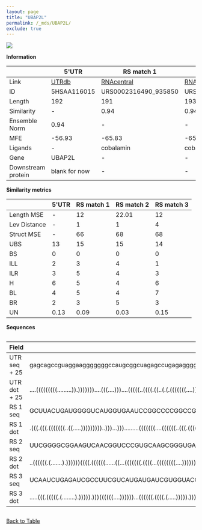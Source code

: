 ```yaml
---
layout: page
title: "UBAP2L"
permalink: /_mds/UBAP2L/
exclude: true
---
```




![](../../alns_9.28.22/aln_5HSAA116015_0.961.png?raw=true)


**Information**

| | 5'UTR       | RS match 1   | RS match 2  | RS match 3 |
| ---- | ----------- | ----------- | ----------- | ----------- |
| Link | <a href="http://utrdb.ba.itb.cnr.it/getutr/5HSAA116015/1" target="_blank" rel="noopener noreferrer">UTRdb</a>   | <a href="https://rnacentral.org/rna/URS0002316490/935850" target="_blank" rel="noopener noreferrer">RNAcentral</a>     |<a href="https://rnacentral.org/rna/URS00023303F8/634177" target="_blank" rel="noopener noreferrer">RNAcentral</a>  | <a href="https://rnacentral.org/rna/URS0002323AF8/443152" target="_blank" rel="noopener noreferrer">RNAcentral</a>   |
| ID | 5HSAA116015     | URS0002316490_935850     | URS00023303F8_634177     | URS0002323AF8_443152     |
| Length | 192     |  191    | 193   |  194    |
| Similarity | - | 0.94 | 0.94 | 0.93 |
| Ensemble Norm | 0.94 | - | - | - |
| MFE | -56.93 | -65.83 | -65.59 | -64.85 |
| Ligands | - | cobalamin | cobalamin | cobalamin |
| Gene | UBAP2L | - | - | - |
| Downstream protein | blank for now    |    -    | -  | - |


**Similarity metrics**

| | 5'UTR       | RS match 1   | RS match 2  | RS match 3 |
| ---- | ----------- | ----------- | ----------- | ----------- |
| Length MSE | - | 12 | 22.01 | 12 |
| Lev Distance | - | 1 | 1 | 4 |
| Struct MSE | - | 66 | 68 | 68 |
| UBS| 13 | 15 | 15 | 14 |
| BS | 0 | 0 | 0 | 0 |
| ILL | 2 | 3 | 4 | 1 |
| ILR | 3 | 5 | 4 | 3 |
| H | 6 | 5 | 4 | 6 |
| BL | 4 | 5 | 4 | 7 |
| BR | 2 | 3 | 5 | 3 |
| UN | 0.13 | 0.09 | 0.03 | 0.15 |

**Sequences**


<div style="overflow-x:auto;">

<table>
<colgroup>
<col width="30%" />
<col width="70%" />
</colgroup>
<thead>
<tr class="header">
<th>Field</th>
<th>Description</th>
</tr>
</thead>
<tbody>
<tr>
<td markdown="span">UTR seq + 25 </td>
<td markdown="span"> gagcagccguaggaagggggggccaugcggcuagagccugagaggggagagcgagaaagagcgcgagcgagcgaggccugggccuugccugaguauucuaccuuguaaauacuguuauuuguauauacuguaaaugaugacaucggugggcacuaaccgagcccgggATGATGACATCGGTGGGCACTAACC </td>
</tr>
<tr>
<td markdown="span">UTR dot + 25  </td>
<td markdown="span"> ....(((((((((.........)).)))))))....(((....)))....(((((..((((.((..(.(.(((((((....)))))))))..)).))))..)))))......(((((((................)))))))(((((........)))))(((((.((((....))))..))))).......
</td>
</tr>


<tr>
<td markdown="span">RS 1 seq </td>
<td markdown="span"> GCUUACUGAUGGGGUCAUGGUGAAUCCGGCCCCGGCCGGACGAAGAAGAGGGAAGCCGGUGAAAAUCCGGCACUGCCCCCGCAGCUGUAAGCGGCGAGCGACGCUGGAACACCACUGAGGCCCUGGCUUCGGGAAGGUCAGCCAAGCCGGGACCCGCAAGUCAGAAGACCUGCCAUGACACGAGAUGACGU
</td>
</tr>


<tr>
<td markdown="span">RS 1 dot </td>
<td markdown="span"> .(((.(((.(((((((..((.....)))))))))..)))...))).........(((((((....((((((..(((.(((((........)))).).)))..))))))....))))..)))((((((((.((.........))))))))))....(((.(((....))).)))(((........)))....
</td>
</tr>


<tr>
<td markdown="span">RS 2 seq </td>
<td markdown="span"> UUCGGGGCGGAAGUCAACGGUCCCGUGCAAGCGGGUGAGAAAGGGAAUGCCGUAAGCCCUGGCUGGGUUUUUGAAAACCCGGGGGUGUAGUCGGCAACUAUGCCCGCAACUGUAGGCGGAGAGUGCGUCAUCCAUUGCAGCAGGCGCACCAUGACCCGCAAGUCAGGAGACCUGCCGUUGUUAUUUGCGAUAU
</td>
</tr>


<tr>
<td markdown="span">RS 2 dot </td>
<td markdown="span"> ..((((((.(.......).))))))((((.((((((......((...(((((((.((((...((((((((....)))))))))))).))..))))).))..))))))...))))((((..(.(((((((.............)))))))).)).))(((((((((((...))))........)))))))....
</td>
</tr>


<tr>
<td markdown="span">RS 3 seq </td>
<td markdown="span"> UCAAUCUGAGAUCGCCUUCGUCAUGAUGAUCGUGGUACCGGGAAUCCGGUGAGACUCCGGAACUGACGCGCAGCGGUAUUGGGGAACGAGCGUGGCAUAAAGACACUGGCGAAUGCCGGGAAGUCGCCACGCAAGGCCGAGCCAACAGGUUCACGCCCCUGAGUCCGAAGACCUGCCAGGGAAUACAACUGCAC
</td>
</tr>


<tr>
<td markdown="span">RS 3 dot </td>
<td markdown="span"> .....(((.(((((.(........).))))).)))((((((....))))))...((((((.((((.(.....))))).)))))).....(((((((.....(((.(((((....)))))...))))))))))...((.(((((....)))))..))(((((.(((....)))....))))).............
</td>
</tr>

</tbody>
</table>


</div>


[Back to Table](../../display)
